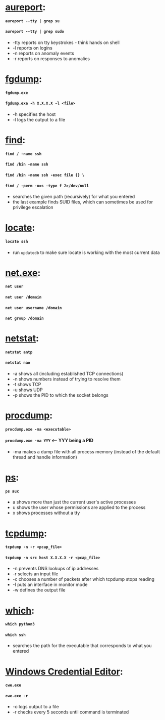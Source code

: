 # [aureport](https://linux.die.net/man/8/aureport):
#### `aureport --tty | grep su`
#### `aureport --tty | grep sudo`
  * -tty reports on tty keystrokes - think hands on shell
  * -l reports on logins
  * -n reports on anomaly events
  * -r reports on responses to anomalies

# [fgdump](https://web.archive.org/web/20191115054845/https://www.aldeid.com/wiki/FGDump):
#### `fgdump.exe`
#### `fgdump.exe -h X.X.X.X -l <file>`
  * -h specifies the host
  * -l logs the output to a file

# [find](https://linux.die.net/man/1/find): 
#### `find / -name ssh`
#### `find /bin -name ssh`
#### `find /bin -name ssh -exec file {} \`
#### `find / -perm -u=s -type f 2>/dev/null`
  * searches the given path (recursively) for what you entered
  * the last example finds SUID files, which can sometimes be used for privilege escalation

# [locate](https://linux.die.net/man/1/locate):
#### `locate ssh`
  * run `updatedb` to make sure locate is working with the most current data

# [net.exe](https://docs.microsoft.com/en-us/previous-versions/windows/it-pro/windows-server-2012-r2-and-2012/cc771865(v=ws.11)):
#### `net user`
#### `net user /domain`
#### `net user username /domain`
#### `net group /domain`

# [netstat](https://linux.die.net/man/8/netstat):
#### `netstat antp`
#### `netstat nao`
  * -a shows all (including established TCP connections)
  * -n shows numbers instead of trying to resolve them
  * -t shows TCP
  * -u shows UDP
  * -p shows the PID to which the socket belongs

# [procdump](https://docs.microsoft.com/en-us/sysinternals/downloads/procdump):
#### `procdump.exe -ma <executable>`
#### `procdump.exe -ma YYY` <-- YYY being a PID
  * -ma makes a dump file with all process memory (instead of the default thread and handle information)

# [ps](https://man7.org/linux/man-pages/man1/ps.1.html):
#### `ps aux`
  * a shows more than just the current user's active processes
  * u shows the user whose permissions are applied to the process 
  * x shows processes without a tty

# [tcpdump](https://linux.die.net/man/8/tcpdump):
#### `tcpdump -n -r <pcap_file>`
#### `tcpdump -n src host X.X.X.X -r <pcap_file>`
  * -n prevents DNS lookups of ip addresses
  * -r selects an input file
  * -c chooses a number of packets after which tcpdump stops reading
  * -I puts an interface in monitor mode
  * -w defines the output file

# [which](https://linux.die.net/man/1/which):
#### `which python3` 
#### `which ssh`
  * searches the path for the executable that corresponds to what you entered

# [Windows Credential Editor](https://web.archive.org/web/20191115055522/https://www.aldeid.com/wiki/Windows-credentials-editor):
#### `cwe.exe`
#### `cwe.exe -r`
  * -o logs output to a file
  * -r checks every 5 seconds until command is terminated
